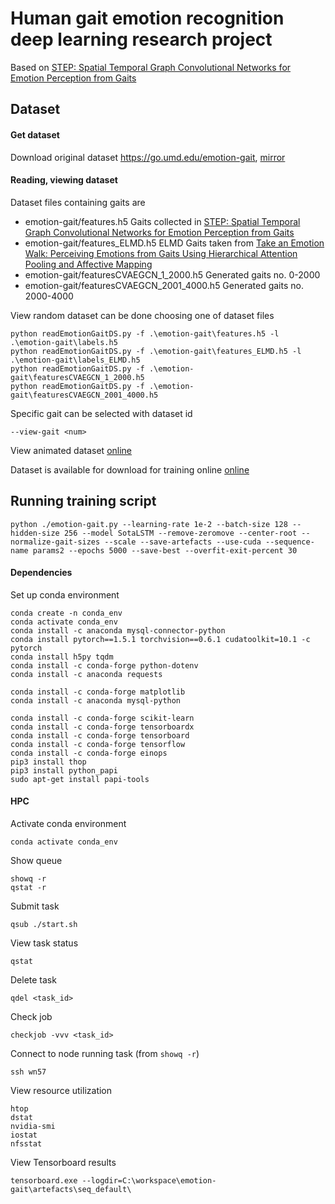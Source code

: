 # Human gait emotion recognition deep learning research project
Based on [STEP: Spatial Temporal Graph Convolutional Networks for Emotion Perception from Gaits](https://arxiv.org/abs/1910.12906v1)

## Dataset

#### Get dataset
Download original dataset  <https://go.umd.edu/emotion-gait>, [mirror](http://nneimanis.id.lv/emotion-gait/)

#### Reading, viewing dataset
Dataset files containing gaits are
- emotion-gait/features.h5 Gaits collected in [STEP: Spatial Temporal Graph Convolutional Networks for Emotion Perception from Gaits](https://arxiv.org/abs/1910.12906v1)
- emotion-gait/features_ELMD.h5 ELMD Gaits taken from [Take an Emotion Walk: Perceiving Emotions from Gaits Using Hierarchical Attention Pooling and Affective Mapping](http://arxiv.org/abs/1911.08708v2)
- emotion-gait/featuresCVAEGCN_1_2000.h5 Generated gaits no. 0-2000
- emotion-gait/featuresCVAEGCN_2001_4000.h5 Generated gaits no. 2000-4000


View random dataset can be done choosing one of dataset files

	python readEmotionGaitDS.py -f .\emotion-gait\features.h5 -l .\emotion-gait\labels.h5
	python readEmotionGaitDS.py -f .\emotion-gait\features_ELMD.h5 -l .\emotion-gait\labels_ELMD.h5
	python readEmotionGaitDS.py -f .\emotion-gait\featuresCVAEGCN_1_2000.h5
	python readEmotionGaitDS.py -f .\emotion-gait\featuresCVAEGCN_2001_4000.h5

Specific gait can be selected with dataset id

	--view-gait <num>

View animated dataset [online](http://nneimanis.id.lv/emotion-gait/index.php)

Dataset is available for download for training online [online](http://nneimanis.id.lv/emotion-gait/emotion-gait.h5)

## Running training script

    python ./emotion-gait.py --learning-rate 1e-2 --batch-size 128 --hidden-size 256 --model SotaLSTM --remove-zeromove --center-root --normalize-gait-sizes --scale --save-artefacts --use-cuda --sequence-name params2 --epochs 5000 --save-best --overfit-exit-percent 30


#### Dependencies

Set up conda environment

    conda create -n conda_env
    conda activate conda_env
    conda install -c anaconda mysql-connector-python
    conda install pytorch==1.5.1 torchvision==0.6.1 cudatoolkit=10.1 -c pytorch
    conda install h5py tqdm
    conda install -c conda-forge python-dotenv
    conda install -c anaconda requests

    conda install -c conda-forge matplotlib
    conda install -c anaconda mysql-python

    conda install -c conda-forge scikit-learn 
    conda install -c conda-forge tensorboardx
    conda install -c conda-forge tensorboard
    conda install -c conda-forge tensorflow
    conda install -c conda-forge einops
    pip3 install thop
    pip3 install python_papi
    sudo apt-get install papi-tools

#### HPC
Activate conda environment

	conda activate conda_env

Show queue

	showq -r
	qstat -r
	
Submit task

	qsub ./start.sh

View task status

	qstat
	
Delete task

	qdel <task_id>
	
Check job

	checkjob -vvv <task_id>

Connect to node running task (from `showq -r`)

	ssh wn57
	
View resource utilization

	htop 
	dstat 
	nvidia-smi 
	iostat  
	nfsstat
	

View Tensorboard results

	tensorboard.exe --logdir=C:\workspace\emotion-gait\artefacts\seq_default\


